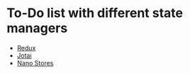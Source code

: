 # To-Do list with different state managers

* [Redux](./src/pages/redux)
* [Jotai](./src/pages/jotai)
* [Nano Stores](./src/pages/nanostores)
